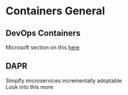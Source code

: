 # Containers General

## DevOps Containers 
Microsoft section on this [here](https://learn.microsoft.com/en-us/dotnet/core/containers/overview?tabs=windows)

## DAPR 
Simplfy microservices 
incrementally adoptable  
Look into this more 
